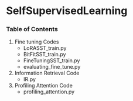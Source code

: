 # SelfSupervisedLearning


### Table of Contents
1. Fine tuning Codes
    - LoRASST_train.py
    - BitFitSST_train.py
    - FineTuningSST_train.py
    - evaluating_fine_tune.py
2. Information Retrieval Code
    - IR.py
3. Profiling Attention Code
    - profiling_attention.py
